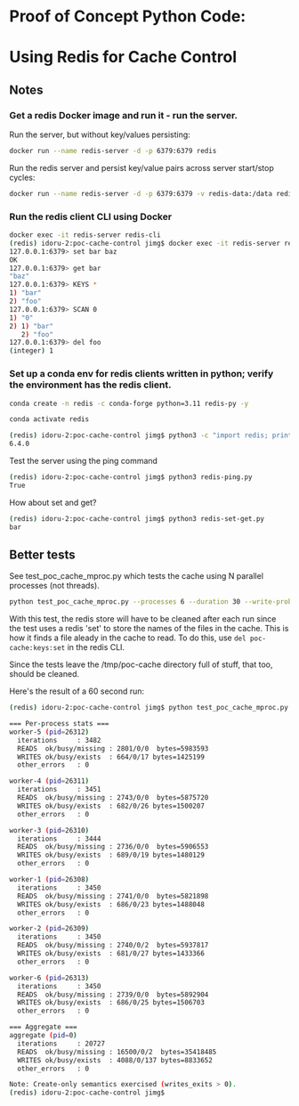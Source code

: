 # Proof of Concept Python Code:
# Using Redis for Cache Control 

## Notes

### Get a redis Docker image and run it - run the server.

Run the server, but without key/values persisting:
```bash
docker run --name redis-server -d -p 6379:6379 redis
```

Run the redis server and persist key/value pairs across server start/stop cycles:
```bash
docker run --name redis-server -d -p 6379:6379 -v redis-data:/data redis redis-server --appendonly yes
```

### Run the redis client CLI using Docker
```bash
docker exec -it redis-server redis-cli
(redis) idoru-2:poc-cache-control jimg$ docker exec -it redis-server redis-cli
127.0.0.1:6379> set bar baz
OK
127.0.0.1:6379> get bar
"baz"
127.0.0.1:6379> KEYS *
1) "bar"
2) "foo"
127.0.0.1:6379> SCAN 0
1) "0"
2) 1) "bar"
   2) "foo"
127.0.0.1:6379> del foo
(integer) 1
```

### Set up a conda env for redis clients written in python; verify the environment has the redis client.

```bash
conda create -n redis -c conda-forge python=3.11 redis-py -y

conda activate redis

(redis) idoru-2:poc-cache-control jimg$ python3 -c "import redis; print(redis.__version__)"
6.4.0
```

Test the server using the ping command

```bash
(redis) idoru-2:poc-cache-control jimg$ python3 redis-ping.py 
True
```

How about set and get?

```bash
(redis) idoru-2:poc-cache-control jimg$ python3 redis-set-get.py 
bar
```

## Better tests

See test_poc_cache_mproc.py which tests the cache using N parallel processes (not threads).

```bash
python test_poc_cache_mproc.py --processes 6 --duration 30 --write-prob 0.20
```

With this test, the redis store will have to be cleaned after each run since the test uses
a redis 'set' to store the names of the files in the cache. This is how it finds a file aleady
in the cache to read. To do this, use ```del poc-cache:keys:set``` in the redis CLI.

Since the tests leave the /tmp/poc-cache directory full of stuff, that too, should be cleaned.

Here's the result of a 60 second run:

```bash
(redis) idoru-2:poc-cache-control jimg$ python test_poc_cache_mproc.py --processes 6 --duration 60 --write-prob 0.20

=== Per-process stats ===
worker-5 (pid=26312)
  iterations     : 3482
  READS  ok/busy/missing : 2801/0/0  bytes=5983593
  WRITES ok/busy/exists  : 664/0/17 bytes=1425199
  other_errors   : 0

worker-4 (pid=26311)
  iterations     : 3451
  READS  ok/busy/missing : 2743/0/0  bytes=5875720
  WRITES ok/busy/exists  : 682/0/26 bytes=1500207
  other_errors   : 0

worker-3 (pid=26310)
  iterations     : 3444
  READS  ok/busy/missing : 2736/0/0  bytes=5906553
  WRITES ok/busy/exists  : 689/0/19 bytes=1480129
  other_errors   : 0

worker-1 (pid=26308)
  iterations     : 3450
  READS  ok/busy/missing : 2741/0/0  bytes=5821898
  WRITES ok/busy/exists  : 686/0/23 bytes=1488048
  other_errors   : 0

worker-2 (pid=26309)
  iterations     : 3450
  READS  ok/busy/missing : 2740/0/2  bytes=5937817
  WRITES ok/busy/exists  : 681/0/27 bytes=1433366
  other_errors   : 0

worker-6 (pid=26313)
  iterations     : 3450
  READS  ok/busy/missing : 2739/0/0  bytes=5892904
  WRITES ok/busy/exists  : 686/0/25 bytes=1506703
  other_errors   : 0

=== Aggregate ===
aggregate (pid=0)
  iterations     : 20727
  READS  ok/busy/missing : 16500/0/2  bytes=35418485
  WRITES ok/busy/exists  : 4088/0/137 bytes=8833652
  other_errors   : 0

Note: Create-only semantics exercised (writes_exits > 0).
(redis) idoru-2:poc-cache-control jimg$ 
```
